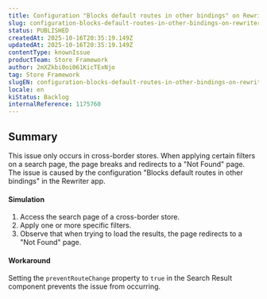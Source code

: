 ```yaml
---
title: Configuration "Blocks default routes in other bindings" on Rewriter can lead to 'Not Found' Page after applying filters
slug: configuration-blocks-default-routes-in-other-bindings-on-rewriter-can-lead-to-not-found-page-after-applying-filters
status: PUBLISHED
createdAt: 2025-10-16T20:35:19.149Z
updatedAt: 2025-10-16T20:35:19.149Z
contentType: knownIssue
productTeam: Store Framework
author: 2mXZkbi0oi061KicTExNjo
tag: Store Framework
slugEN: configuration-blocks-default-routes-in-other-bindings-on-rewriter-can-lead-to-not-found-page-after-applying-filters
locale: en
kiStatus: Backlog
internalReference: 1175760
---
```


## Summary


This issue only occurs in cross-border stores. When applying certain filters on a search page, the page breaks and redirects to a "Not Found" page. The issue is caused by the configuration "Blocks default routes in other bindings" in the Rewriter app.


#### Simulation



1. Access the search page of a cross-border store.
2. Apply one or more specific filters.
3. Observe that when trying to load the results, the page redirects to a "Not Found" page.


#### Workaround


Setting the `preventRouteChange` property to `true` in the Search Result component prevents the issue from occurring.



